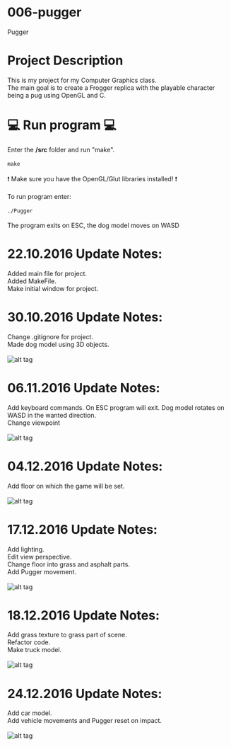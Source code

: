 # 006-pugger
Pugger

# Project Description
This is my project for my Computer Graphics class. <br />
The main goal is to create a Frogger replica with the playable character being a pug using OpenGL and C. <br />

# :computer: Run program :computer:
Enter the **/src** folder and run "make". <br /> <br />
`make` <br /> <br />
:exclamation: Make sure you have the OpenGL/Glut libraries installed! :exclamation: <br /> <br />
To run program enter:  <br /> <br />
`./Pugger` <br /> <br />
The program exits on ESC, the dog model moves on WASD <br />

# 22.10.2016 Update Notes:
Added main file for project. <br />
Added MakeFile. <br />
Make initial window for project. <br />

# 30.10.2016 Update Notes:
Change .gitignore for project. <br />
Made dog model using 3D objects. <br /> <br />
![alt tag](https://github.com/MATF-RG16/RG16-006-plugger/blob/master/img/screenshot_30_10.png)

# 06.11.2016 Update Notes:
Add keyboard commands. On ESC program will exit. Dog model rotates on WASD in the wanted direction. <br />
Change viewpoint <br /> <br />
![alt tag](https://github.com/MATF-RG16/RG16-006-plugger/blob/master/img/screenshot_6_11_2016.png)

# 04.12.2016 Update Notes:
Add floor on which the game will be set. <br /> <br />
![alt tag](https://github.com/MATF-RG16/RG16-006-plugger/blob/master/img/screenshot_2016_12_04.png)

# 17.12.2016 Update Notes:
Add lighting. <br />
Edit view perspective. <br />
Change floor into grass and asphalt parts. <br />
Add Pugger movement. <br /> <br />
![alt tag](https://github.com/MATF-RG16/RG16-006-plugger/blob/master/img/Screenshot_2016-12-17.png)

# 18.12.2016 Update Notes:
Add grass texture to grass part of scene. <br />
Refactor code. <br />
Make truck model. <br /> <br />
![alt tag](https://github.com/MATF-RG16/RG16-006-plugger/blob/master/img/screenshot_2016-12-19.png)

# 24.12.2016 Update Notes:
Add car model. <br />
Add vehicle movements and Pugger reset on impact. <br /> <br />
![alt tag](https://github.com/MATF-RG16/RG16-006-plugger/blob/master/img/screenshot_2016-12-24.png)
